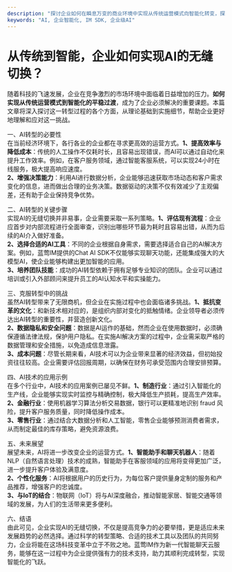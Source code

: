 ```yaml
---
description: "探讨企业如何在瞬息万变的商业环境中实现从传统运营模式向智能化转变，探索人工智能技术的应用与影响。"
keywords: "AI, 企业智能化, IM SDK, 企业级AI"
---
```

# 从传统到智能，企业如何实现AI的无缝切换？

随着科技的飞速发展，企业在竞争激烈的市场环境中面临着日益增加的压力。**如何实现从传统运营模式到智能化的平稳过渡**，成为了企业必须解决的重要课题。本篇文章将深入探讨这一转型过程的各个方面，从理论基础到实施细节，帮助企业更好地理解和应对这一挑战。

一、AI转型的必要性  
在当前经济环境下，各行各业的企业都在寻求更高效的运营方式。**1、提高效率与降低成本**：传统的人工操作不仅耗时长，且容易出现错误，而AI可以通过自动化来提升工作效率。例如，在客户服务领域，通过智能客服系统，可以实现24小时在线服务，极大提高响应速度。  
**2、增强决策能力**：利用AI进行数据分析，企业能够迅速获取市场动态和客户需求变化的信息，进而做出合理的业务决策。数据驱动的决策不仅有效减少了主观偏差，还有助于企业保持竞争优势。

二、AI转型的关键步骤  
实现AI的无缝切换并非易事，企业需要采取一系列策略。**1、评估现有流程**：企业应首步对内部流程进行全面审查，识别出哪些环节最为耗时且容易出错，从而为后续的AI介入做好准备。  
**2、选择合适的AI工具**：不同的企业根据自身需求，需要选择适合自己的AI解决方案。例如，蓝莺IM提供的Chat AI SDK不仅能够实现聊天功能，还能集成强大的大模型AI，使企业能够构建出更加智能的应用。  
**3、培养团队技能**：成功的AI转型依赖于拥有足够专业知识的团队。企业可以通过培训或引入外部顾问来提升员工的AI认知水平和实操能力。

三、克服转型中的挑战  
虽然AI转型带来了无限商机，但企业在实施过程中也会面临诸多挑战。**1、抵抗变革的文化**：和新技术相对应的，是组织内部对变化的抵触情绪。企业领导者必须传达出AI转型的重要性，并营造创新文化。  
**2、数据隐私和安全问题**：数据是AI运作的基础，然而企业在使用数据时，必须确保遵循法律法规，保护用户隐私。在实施AI解决方案的过程中，企业需采取严格的数据管理和安全措施，以免造成信息泄露。  
**3、成本问题**：尽管长期来看，AI技术可以为企业带来显著的经济效益，但初始投资往往较高。企业需要评估回报周期，以确保在财务可承受范围内合理安排预算。

四、AI技术的应用示例  
在多个行业中，AI技术的应用案例已屡见不鲜。**1、制造行业**：通过引入智能化的生产线，企业能够实现实时监控与精确控制，极大降低生产损耗，提高生产效率。  
**2、金融行业**：使用机器学习算法分析交易数据，银行可以更精准地识别 fraud 风险，提升客户服务质量，同时降低操作成本。  
**3、零售行业**：通过结合大数据分析和人工智能，零售企业能够预测消费者需求，从而制定最佳的库存策略，避免资源浪费。

五、未来展望  
展望未来，AI将进一步改变企业的运营方式。**1、智能助手和聊天机器人**：随着NLP（自然语言处理）技术的成熟，智能助手在客服领域的应用将变得更加广泛，进一步提升客户体验及满意度。  
**2、个性化服务**：AI将根据用户的历史行为，为每位客户提供量身定制的服务和产品推荐，增强客户的忠诚度。  
**3、与IoT的结合**：物联网（IoT）将与AI深度融合，推动智能家居、智能交通等领域的发展，为人们的生活带来更多便利。

六、结语  
由此可见，企业实现AI的无缝切换，不仅是提高竞争力的必要举措，更是适应未来发展趋势的必然选择。通过科学的转型策略、合适的技术工具以及团队的共同努力，企业将能在这场科技变革中立于不败之地。蓝莺IM作为新一代智能聊天云服务，能够在这一过程中为企业提供强有力的技术支持，助力其顺利完成转型，实现智能化的飞跃。
